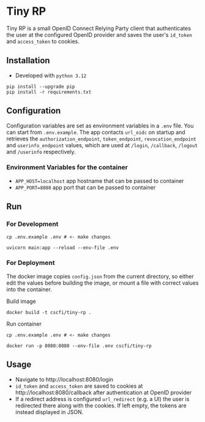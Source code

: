 # Tiny RP
Tiny RP is a small OpenID Connect Relying Party client that authenticates the user at the configured OpenID provider and saves the user's `id_token` and `access_token` to cookies.

## Installation
- Developed with `python 3.12`
```
pip install --upgrade pip
pip install -r requirements.txt
```

## Configuration
Configuration variables are set as environment variables in a `.env` file. You can start from `.env.example`.
The app contacts `url_oidc` on startup and retrieves the `authorization_endpoint`, `token_endpoint`, `revocation_endpoint` and `userinfo_endpoint` values, which are used at `/login`, `/callback`, `/logout` and `/userinfo` respectively.

### Environment Variables for the container
- `APP_HOST=localhost` app hostname that can be passed to container
- `APP_PORT=8080` app port that can be passed to container

## Run
### For Development
```
cp .env.example .env # <- make changes

uvicorn main:app --reload --env-file .env
```
### For Deployment
The docker image copies `config.json` from the current directory, so either edit the values before building the image, or mount a file with correct values into the container.

Build image
```
docker build -t cscfi/tiny-rp .
```
Run container
```
cp .env.example .env # <- make changes

docker run -p 8080:8080 --env-file .env cscfi/tiny-rp
```

## Usage
- Navigate to http://localhost:8080/login
- `id_token` and `access_token` are saved to cookies at http://localhost:8080/callback after authentication at OpenID provider
- If a redirect address is configured `url_redirect` (e.g. a UI) the user is redirected there along with the cookies. If left empty, the tokens are instead displayed in JSON.
